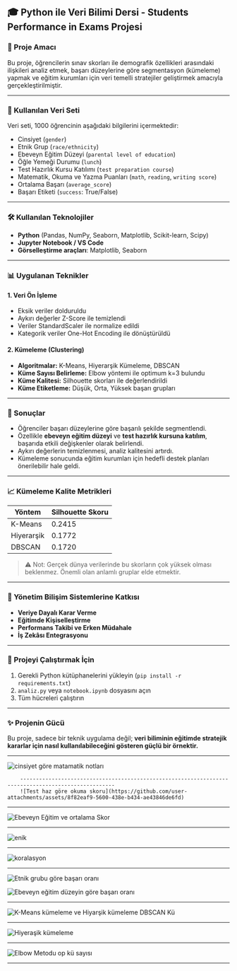 
## 🎓 Python ile Veri Bilimi Dersi - Students Performance in Exams Projesi

### 📌 Proje Amacı

Bu proje, öğrencilerin sınav skorları ile demografik özellikleri arasındaki ilişkileri analiz etmek, başarı düzeylerine göre segmentasyon (kümeleme) yapmak ve eğitim kurumları için veri temelli stratejiler geliştirmek amacıyla gerçekleştirilmiştir.

---

### 🧩 Kullanılan Veri Seti

Veri seti, 1000 öğrencinin aşağıdaki bilgilerini içermektedir:

* Cinsiyet (`gender`)
* Etnik Grup (`race/ethnicity`)
* Ebeveyn Eğitim Düzeyi (`parental level of education`)
* Öğle Yemeği Durumu (`lunch`)
* Test Hazırlık Kursu Katılımı (`test preparation course`)
* Matematik, Okuma ve Yazma Puanları (`math`, `reading`, `writing score`)
* Ortalama Başarı (`average_score`)
* Başarı Etiketi (`success`: True/False)

---

### 🛠️ Kullanılan Teknolojiler

* **Python** (Pandas, NumPy, Seaborn, Matplotlib, Scikit-learn, Scipy)
* **Jupyter Notebook / VS Code**
* **Görselleştirme araçları**: Matplotlib, Seaborn

---

### 📊 Uygulanan Teknikler

#### 1. **Veri Ön İşleme**

* Eksik veriler dolduruldu
* Aykırı değerler Z-Score ile temizlendi
* Veriler StandardScaler ile normalize edildi
* Kategorik veriler One-Hot Encoding ile dönüştürüldü

#### 2. **Kümeleme (Clustering)**

* **Algoritmalar:** K-Means, Hiyerarşik Kümeleme, DBSCAN
* **Küme Sayısı Belirleme:** Elbow yöntemi ile optimum k=3 bulundu
* **Küme Kalitesi:** Silhouette skorları ile değerlendirildi
* **Küme Etiketleme:** Düşük, Orta, Yüksek başarı grupları

---

### 🧠 Sonuçlar

* Öğrenciler başarı düzeylerine göre başarılı şekilde segmentlendi.
* Özellikle **ebeveyn eğitim düzeyi** ve **test hazırlık kursuna katılım**, başarıda etkili değişkenler olarak belirlendi.
* Aykırı değerlerin temizlenmesi, analiz kalitesini artırdı.
* Kümeleme sonucunda eğitim kurumları için hedefli destek planları önerilebilir hale geldi.

---

### 📈 Kümeleme Kalite Metrikleri

| Yöntem     | Silhouette Skoru |
| ---------- | ---------------- |
| K-Means    | 0.2415           |
| Hiyerarşik | 0.1772           |
| DBSCAN     | 0.1720           |

> ⚠️ Not: Gerçek dünya verilerinde bu skorların çok yüksek olması beklenmez. Önemli olan anlamlı gruplar elde etmektir.

---

### 🧩 Yönetim Bilişim Sistemlerine Katkısı

* **Veriye Dayalı Karar Verme**
* **Eğitimde Kişiselleştirme**
* **Performans Takibi ve Erken Müdahale**
* **İş Zekâsı Entegrasyonu**

---

### 📁 Projeyi Çalıştırmak İçin

1. Gerekli Python kütüphanelerini yükleyin (`pip install -r requirements.txt`)
2. `analiz.py` veya `notebook.ipynb` dosyasını açın
3. Tüm hücreleri çalıştırın

---

### ✨ Projenin Gücü

Bu proje, sadece bir teknik uygulama değil; **veri biliminin eğitimde stratejik kararlar için nasıl kullanılabileceğini gösteren güçlü bir örnektir.**

---
![cinsiyet göre matamatik notları](https://github.com/user-attachments/assets/1de6babb-b3d8-4890-9bbb-a43b870eca12)

        ----------------------------------------------------------------------------------------------------
        ![Test haz göre okuma skoru](https://github.com/user-attachments/assets/8f82eaf9-5600-438e-b434-ae43846de6fd)

----------------------------------------------------------------------------------------------------

![Ebeveyn Eğitim ve ortalama Skor](https://github.com/user-attachments/assets/5b5e1b3f-3748-4be0-b8bb-303b628ed5ab)

----------------------------------------------------------------------------------------------------

![enik](https://github.com/user-attachments/assets/3d28f362-cd03-4e4f-b81c-e807fd71b60c)

----------------------------------------------------------------------------------------------------

![koralasyon](https://github.com/user-attachments/assets/98667b52-f10a-4ac6-8e71-e7a90cdc810a)

----------------------------------------------------------------------------------------------------
![Etnik grubu göre başarı oranı](https://github.com/user-attachments/assets/506c87aa-4a48-4f00-90dd-bd25c1e1e8a1)

![Ebeveyn eğitim düzeyin göre başarı oranı](https://github.com/user-attachments/assets/ce4f8251-18cd-4168-96ed-c6d828811962)


----------------------------------------------------------------------------------------------------

![K-Means kümeleme ve Hiyarşik kümeleme DBSCAN Kü](https://github.com/user-attachments/assets/b47f5229-2b06-47c1-a675-a4d75473b937)


----------------------------------------------------------------------------------------------------

![Hiyeraşik kümeleme](https://github.com/user-attachments/assets/4433d410-cbe5-414c-8db9-c5ec9a60330e)

----------------------------------------------------------------------------------------------------

![Elbow Metodu op kü sayısı](https://github.com/user-attachments/assets/c1020579-f7d7-4b65-ba26-989e95546265)

----------------------------------------------------------------------------------------------------


